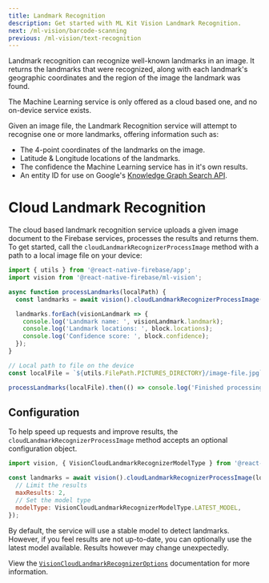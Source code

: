```yaml
---
title: Landmark Recognition
description: Get started with ML Kit Vision Landmark Recognition.
next: /ml-vision/barcode-scanning
previous: /ml-vision/text-recognition
---
```


Landmark recognition can recognize well-known landmarks in an image. It returns the landmarks that were recognized, along
with each landmark's geographic coordinates and the region of the image the landmark was found.

The Machine Learning service is only offered as a cloud based one, and no on-device service exists.

Given an image file, the Landmark Recognition service will attempt to recognise one or more landmarks, offering information
such as:

- The 4-point coordinates of the landmarks on the image.
- Latitude & Longitude locations of the landmarks.
- The confidence the Machine Learning service has in it's own results.
- An entity ID for use on Google's [Knowledge Graph Search API](https://developers.google.com/knowledge-graph/).

# Cloud Landmark Recognition

The cloud based landmark recognition service uploads a given image document to the Firebase services, processes the results and returns them.
To get started, call the `cloudLandmarkRecognizerProcessImage` method with a path to a local image file on your device:

```js
import { utils } from '@react-native-firebase/app';
import vision from '@react-native-firebase/ml-vision';

async function processLandmarks(localPath) {
  const landmarks = await vision().cloudLandmarkRecognizerProcessImage(localPath);

  landmarks.forEach(visionLandmark => {
    console.log('Landmark name: ', visionLandmark.landmark);
    console.log('Landmark locations: ', block.locations);
    console.log('Confidence score: ', block.confidence);
  });
}

// Local path to file on the device
const localFile = `${utils.FilePath.PICTURES_DIRECTORY}/image-file.jpg`;

processLandmarks(localFile).then(() => console.log('Finished processing file.'));
```

## Configuration

To help speed up requests and improve results, the `cloudLandmarkRecognizerProcessImage` method accepts an optional
configuration object.

```js
import vision, { VisionCloudLandmarkRecognizerModelType } from '@react-native-firebase/ml-vision';

const landmarks = await vision().cloudLandmarkRecognizerProcessImage(localPath, {
  // Limit the results
  maxResults: 2,
  // Set the model type
  modelType: VisionCloudLandmarkRecognizerModelType.LATEST_MODEL,
});
```

By default, the service will use a stable model to detect landmarks. However, if you feel results are not up-to-date, you
can optionally use the latest model available. Results however may change unexpectedly.

View the [`VisionCloudLandmarkRecognizerOptions`](http://localhost:8000/reference/ml-vision/visioncloudlandmarkrecognizeroptions) documentation for more information.
